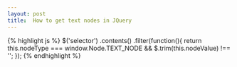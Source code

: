 ```yaml
---
layout: post
title:  How to get text nodes in JQuery
---
```


{% highlight js %}
$('selector')
    .contents()
    .filter(function(){
        return this.nodeType === window.Node.TEXT_NODE 
                && $.trim(this.nodeValue) !== '';
    });
{% endhighlight %}

